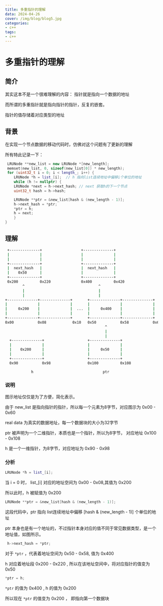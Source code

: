 ```yaml
---
title: 多重指针的理解
data: 2024-04-26
cover: /img/blog/blog5.jpg
categories:
- c++
tags:
- c++
---
```


# 多重指针的理解

## 简介

其实这本不是一个很难理解的内容： 指针就是指向一个数据的地址

而所谓的多重指针就是指向指针的指针，反复的嵌套。

指针的值存储着对应类型的地址

<!--more-->

## 背景

在实现一个节点数据的移动代码时，仿佛对这个问题有了更新的理解

所有特此记录一下：

```cpp
 LRUNode **new_list = new LRUNode *[new_length];
 memset(new_list, 0, sizeof(new_list[0]) * new_length);
 for (uint32_t i = 0; i < length_; i++) {
    LRUNode *h = list_[i];  // h 指向list连续地址中偏移i个单位的地址
    while (h != nullptr) {
    LRUNode *next = h->next_hash; // next 获取h的下一个节点
    uint32_t hash = h->hash;

    LRUNode **ptr = &new_list[hash & (new_length - 1)];
    h->next_hash = *ptr;
    *ptr = h;
    h = next;
    }
}
```

## 理解

```sh
 +--------------+                  +--------------+
 |              |                  |              |
 |              |                  |              |
 +--------------+                  +--------------+
 |  next_hash   |                  |  next_hash   |                         real data
 |    0x50      |                  |              |
 +--------------+                  +--------------+
 0x200          0x220              0x400          0x420
        ^                                  ^
        |                                  |
        |                                  |
+--------------+--------------+       +--------------+--------------+
|              |              |       |              |              |
|     0x200    |              |  ...  |     0x400    |              |       new_list
|              |              |       |              |              |
+--------------+--------------+       +--------------+--------------+
0x00           0x08            0x10   0x50           0x58           0x60
                                              ^
                                              |
                                              |
  +--------------+                    +--------------+
  |              |                    |              |
  |    0x200     |                    |     0x50     |
  |              |                    |              |
  +--------------+                    +--------------+
  0x90           0x98                 0x100          0x108

            h                                ptr
```

### 说明

图示地址仅仅是为了方便，简化表示。

由于 new_list 是指向指针的指针，所以每一个元素为8字节，对应图示为 0x00 - 0x60

real data 为真实的数据地址，每一个数据块的大小为32字节

ptr 被声明为一个二维指针，本质也是一个指针，所以为8字节， 对应地址 0x100 - 0x108

h 是一个一维指针，为8字节，对应地址为 0x90 - 0x98

### 分析

```cpp
LRUNode *h = list_[i];
```
当 i = 0 时， list_[i] 对应的地址空间为 0x00 - 0x08,其值为 0x200

所以此时，h 被赋值为 0x200

```cpp
LRUNode **ptr = &new_list[hash & (new_length - 1)];
```
这段代码中，ptr 指向 list连续地址中偏移 [hash & (new_length - 1)] 个单位的地址

ptr 本身也是有一个地址的，不过指针本身对应的值不同于常见数据类型，是一个地址值，如图所示。

```cpp
 h->next_hash = *ptr;
```
对于 `*ptr` ，代表着地址空间为 0x50 - 0x58, 值为 0x400

h 对应着地址段 0x200 - 0x220 , 所以在该地址空间中，将对应指针的值变为 0x50

```cpp
*ptr = h;
```
 `*ptr` 的值为 0x400 , h 的值为 0x200

所以现在 `*ptr` 的值变为 0x200 ， 即指向第一个数据块
